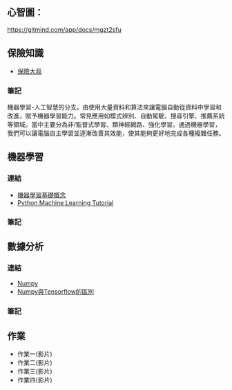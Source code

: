 ## **心智圖：**
https://gitmind.com/app/docs/mgzt2sfu
## 保險知識
- [保險大叔](https://www.youtube.com/@user-ek1mp9iy8k)

### 筆記
  機器學習-人工智慧的分支。由使用大量資料和算法來讓電腦自動從資料中學習和改進，賦予機器學習能力。常見應用如模式辨別、自動駕駛、搜尋引擎、推薦系統等領域。當中主要分為非/監督式學習、類神經網路、強化學習。通過機器學習，我們可以讓電腦自主學習並逐漸改善其效能，使其能夠更好地完成各種複雜任務。
## 機器學習

### 連結
- [機器學習基礎概念](https://learndigital.withgoogle.com/digitalgarage-tw/course/machine-learning-basics)
- [Python Machine Learning Tutorial](https://www.youtube.com/watch?v=7eh4d6sabA0)

### 筆記
  
## 數據分析

### 連結
- [Numpy](https://www.youtube.com/watch?v=QUT1VHiLmmI)
- [Numpy與Tensorflow的區別](https://blog.csdn.net/qq_36358716/article/details/97390900)

### 筆記

## 作業
- 作業一(影片)
- 作業二(影片)
- 作業三(影片)
- 作業四(影片)
